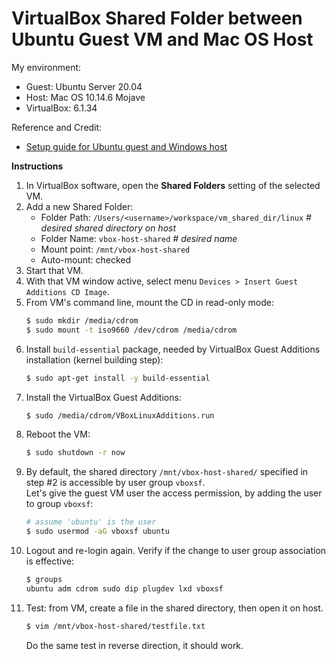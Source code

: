 # VirtualBox Shared Folder between Ubuntu Guest VM and Mac OS Host

My environment:
- Guest: Ubuntu Server 20.04
- Host: Mac OS 10.14.6 Mojave
- VirtualBox: 6.1.34

Reference and Credit:
- [Setup guide for Ubuntu guest and Windows host](https://gist.github.com/estorgio/0c76e29c0439e683caca694f338d4003)


**Instructions**

1. In VirtualBox software, open the **Shared Folders** setting of the selected VM.
1. Add a new Shared Folder:
   - Folder Path: `/Users/<username>/workspace/vm_shared_dir/linux`  _# desired shared directory on host_
   - Folder Name: `vbox-host-shared` _# desired name_
   - Mount point: `/mnt/vbox-host-shared`
   - Auto-mount: checked
1. Start that VM.
1. With that VM window active, select menu `Devices > Insert Guest Additions CD Image`.
1. From VM's command line, mount the CD in read-only mode:
   ```bash
   $ sudo mkdir /media/cdrom
   $ sudo mount -t iso9660 /dev/cdrom /media/cdrom
   ```
1. Install `build-essential` package, needed by VirtualBox Guest Additions installation (kernel building step):
   ```bash
   $ sudo apt-get install -y build-essential
   ```
1. Install the VirtualBox Guest Additions:
   ```bash
   $ sudo /media/cdrom/VBoxLinuxAdditions.run
   ```
1. Reboot the VM:
   ```bash
   $ sudo shutdown -r now
   ```
1. By default, the shared directory `/mnt/vbox-host-shared/` specified in step #2 is accessible by user group `vboxsf`.  
   Let's give the guest VM user the access permission, by adding the user to group `vboxsf`:
   ```bash
   # assume 'ubuntu' is the user
   $ sudo usermod -aG vboxsf ubuntu
   ```
1. Logout and re-login again. Verify if the change to user group association is effective:
   ```bash
   $ groups
   ubuntu adm cdrom sudo dip plugdev lxd vboxsf
   ```
1. Test: from VM, create a file in the shared directory, then open it on host.
   ```bash
   $ vim /mnt/vbox-host-shared/testfile.txt
   ```
   Do the same test in reverse direction, it should work.

